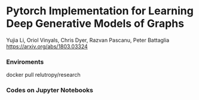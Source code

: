 # Pytorch Implementation for Learning Deep Generative Models of Graphs
Yujia Li, Oriol Vinyals, Chris Dyer, Razvan Pascanu, Peter Battaglia
https://arxiv.org/abs/1803.03324

### Enviroments
docker pull relutropy/research

### Codes on Jupyter Notebooks
